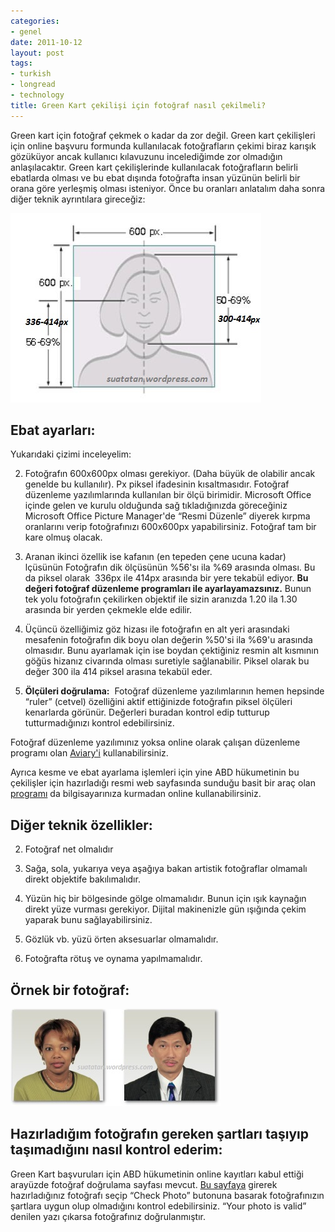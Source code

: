 ```yaml
---
categories:
- genel
date: 2011-10-12
layout: post
tags:
- turkish
- longread
- technology
title: Green Kart çekilişi için fotoğraf nasıl çekilmeli?
---
```


Green kart için fotoğraf çekmek o kadar da zor değil. Green kart çekilişleri için online başvuru formunda kullanılacak fotoğrafların çekimi biraz karışık gözüküyor ancak kullanıcı kılavuzunu incelediğimde zor olmadığın anlaşılacaktır. Green kart çekilişlerinde kullanılacak fotoğrafların belirli ebatlarda olması ve bu ebat dışında fotoğrafta insan yüzünün belirli bir orana göre yerleşmiş olması isteniyor. Önce bu oranları anlatalım daha sonra diğer teknik ayrıntılara gireceğiz:

  

[![](/images/dvfoto.jpg "DVFOTO")](http://suatatan.wordpress.com/wp-content/uploads/2011/10/dvfoto.jpg)

  
  

  
  

  
  

  
  

  
  
  

## Ebat ayarları:

  

Yukarıdaki çizimi inceleyelim:

  
  

  
2. Fotoğrafın 600x600px olması gerekiyor. (Daha büyük de olabilir ancak genelde bu kullanılır). Px piksel ifadesinin kısaltmasıdır. Fotoğraf düzenleme yazılımlarında kullanılan bir ölçü birimidir. Microsoft Office içinde gelen ve kurulu olduğunda sağ tıkladığınızda göreceğiniz Microsoft Office Picture Manager'de “Resmi Düzenle” diyerek kırpma oranlarını verip fotoğrafınızı 600x600px yapabilirsiniz. Fotoğraf tam bir kare olmuş olacak.
  
4. Aranan ikinci özellik ise kafanın (en tepeden çene ucuna kadar) lçüsünün Fotoğrafın dik ölçüsünün %56'sı ila %69 arasında olması. Bu da piksel olarak  336px ile 414px arasında bir yere tekabül ediyor. **Bu değeri fotoğraf düzenleme programları ile ayarlayamazsınız.** Bunun tek yolu fotoğrafın çekilirken objektif ile sizin aranızda 1.20 ila 1.30 arasında bir yerden çekmekle elde edilir.
  
6. Üçüncü özelliğimiz göz hizası ile fotoğrafın en alt yeri arasındaki mesafenin fotoğrafın dik boyu olan değerin %50'si ila %69'u arasında olmasıdır. Bunu ayarlamak için ise boydan çektiğiniz resmin alt kısmının göğüs hizanız civarında olması suretiyle sağlanabilir. Piksel olarak bu değer 300 ila 414 piksel arasına tekabül eder.
  
8. **Ölçüleri doğrulama:**  Fotoğraf düzenleme yazılımlarının hemen hepsinde “ruler” (cetvel) özelliğini aktif ettiğinizde fotoğrafın piksel ölçüleri kenarlarda görünür. Değerleri buradan kontrol edip tutturup tutturmadığınızı kontrol edebilirsiniz.
  

  

Fotoğraf düzenleme yazılımınız yoksa online olarak çalışan düzenleme programı olan [Aviary'i](http://www.aviary.com/online/image-editor "Aviary online fotoğraf düzenleme yazılımı") kullanabilirsiniz.

  

Ayrıca kesme ve ebat ayarlama işlemleri için yine ABD hükumetinin bu çekilişler için hazırladığı resmi web sayfasında sunduğu basit bir araç olan [programı](http://travel.state.gov/_res/flash/cropper/FIG_cropper.html "Resmi Green Kart Fotoğrafı Hazırlama Programı") da bilgisayarınıza kurmadan online kullanabilirsiniz.

  

## Diğer teknik özellikler:

  

  
2. Fotoğraf net olmalıdır
  
4. Sağa, sola, yukarıya veya aşağıya bakan artistik fotoğraflar olmamalı direkt objektife bakılımalıdır.
  
6. Yüzün hiç bir bölgesinde gölge olmamalıdır. Bunun için ışık kaynağın direkt yüze vurması gerekiyor. Dijital makinenizle gün ışığında çekim yaparak bunu sağlayabilirsiniz.
  
8. Gözlük vb. yüzü örten aksesuarlar olmamalıdır.
  
10. Fotoğrafta rötuş ve oynama yapılmamalıdır.
  

  

## Örnek bir fotoğraf:

  
[![](/images/dv-valid-photo.jpg "dv-valid-photo")](http://suatatan.wordpress.com/wp-content/uploads/2011/10/dv-valid-photo.jpg)  

  

  

  

## Hazırladığım fotoğrafın gereken şartları taşıyıp taşımadığını nasıl kontrol ederim:

  

Green Kart başvuruları için ABD hükumetinin online kayıtları kabul ettiği arayüzde fotoğraf doğrulama sayfası mevcut. [Bu sayfaya](https://www.dvlottery.state.gov/photo.aspx "DV Lottery Photo Validator") girerek hazırladığınız fotoğrafı seçip “Check Photo” butonuna basarak fotoğrafınızın şartlara uygun olup olmadığını kontrol edebilirsiniz. “Your photo is valid” denilen yazı çıkarsa fotoğrafınız doğrulanmıştır.
